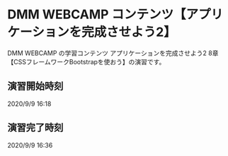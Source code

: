 # DMM WEBCAMP コンテンツ【アプリケーションを完成させよう2】

DMM WEBCAMP の学習コンテンツ アプリケーションを完成させよう2 8章【CSSフレームワークBootstrapを使おう】の演習です。


## 演習開始時刻
2020/9/9 16:18

## 演習完了時刻
2020/9/9 16:36
